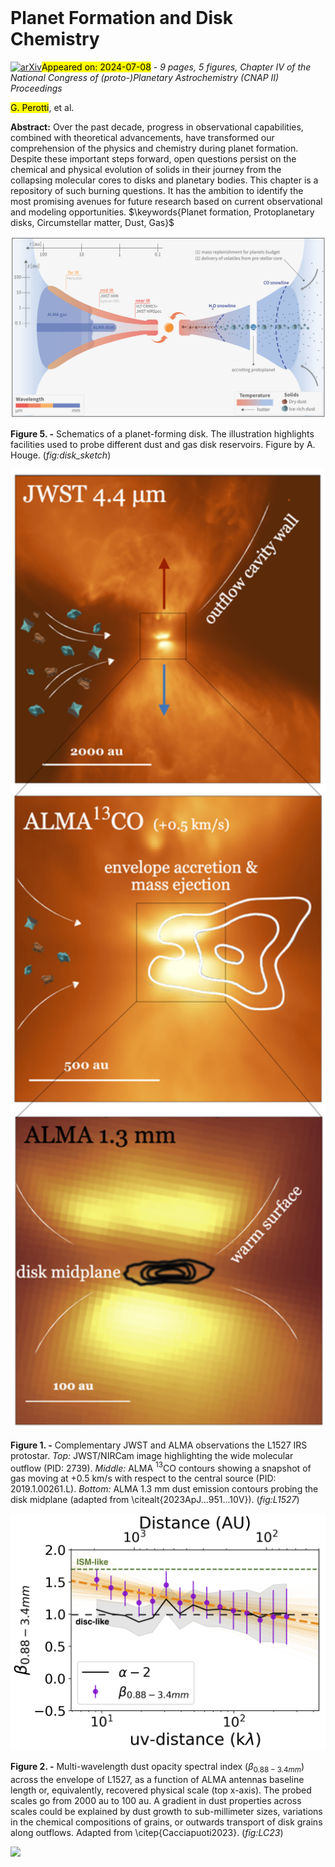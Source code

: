 <div class="macros" style="visibility:hidden;">
$\newcommand{\ensuremath}{}$
$\newcommand{\xspace}{}$
$\newcommand{\object}[1]{\texttt{#1}}$
$\newcommand{\farcs}{{.}''}$
$\newcommand{\farcm}{{.}'}$
$\newcommand{\arcsec}{''}$
$\newcommand{\arcmin}{'}$
$\newcommand{\ion}[2]{#1#2}$
$\newcommand{\textsc}[1]{\textrm{#1}}$
$\newcommand{\hl}[1]{\textrm{#1}}$
$\newcommand{\footnote}[1]{}$
$\newcommand{\gp}[1]{\textcolor{teal}{\textbf{GP:} #1}}$
$\newcommand{\teff}{T\rm_{eff }}$
$\newcommand{\kms}{\mathrm{km s}^{-1}}$
$\newcommand\natexlab{#1}$</div>



<div id="title">

# Planet Formation and Disk Chemistry

</div>
<div id="comments">

[![arXiv](https://img.shields.io/badge/arXiv-2407.03520-b31b1b.svg)](https://arxiv.org/abs/2407.03520)<mark>Appeared on: 2024-07-08</mark> -  _9 pages, 5 figures, Chapter IV of the National Congress of (proto-)Planetary Astrochemistry (CNAP II) Proceedings_

</div>
<div id="authors">

<mark>G. Perotti</mark>, et al.

</div>
<div id="abstract">

**Abstract:** Over the past decade, progress in observational capabilities, combined with theoretical advancements, have transformed our comprehension of the physics and chemistry during planet formation. Despite these important steps forward, open questions persist on the chemical and physical evolution of solids in their journey from the collapsing molecular cores to disks and planetary bodies. This chapter is a repository of such burning questions. It has the ambition to identify the most promising avenues for future research based on current observational and modeling opportunities. $\keywords{Planet formation, Protoplanetary disks, Circumstellar matter, Dust, Gas}$

</div>

<div id="div_fig1">

<img src="tmp_2407.03520/./Artboard_5.png" alt="Fig5" width="100%"/>

**Figure 5. -** Schematics of a planet-forming disk. The illustration highlights facilities used to probe different dust and gas disk reservoirs. Figure by A. Houge. (*fig:disk_sketch*)

</div>
<div id="div_fig2">

<img src="tmp_2407.03520/./LC_vertical_last.png" alt="Fig1" width="100%"/>

**Figure 1. -** Complementary JWST and ALMA observations the L1527 IRS protostar. _Top:_ JWST/NIRCam image highlighting the wide molecular outflow (PID: 2739). _Middle:_ ALMA $^{13}$CO contours showing a snapshot of gas moving at +0.5 km/s with respect to the central source (PID: 2019.1.00261.L). _Bottom:_ ALMA 1.3 mm dust emission contours probing the disk midplane (adapted from \citealt{2023ApJ...951...10V}). (*fig:L1527*)

</div>
<div id="div_fig3">

<img src="tmp_2407.03520/./lc_adapt.png" alt="Fig2" width="100%"/>

**Figure 2. -** Multi-wavelength dust opacity spectral index ($\beta_{0.88-3.4 mm}$) across the envelope of L1527, as a function of ALMA antennas baseline length or, equivalently, recovered physical scale (top x-axis). The probed scales go from 2000 au to 100 au. A gradient in dust properties across scales could be explained by dust growth to sub-millimeter sizes, variations in the chemical compositions of grains, or outwards transport of disk grains along outflows. Adapted from \citep{Cacciapuoti2023}. (*fig:LC23*)

</div><div id="qrcode"><img src=https://api.qrserver.com/v1/create-qr-code/?size=100x100&data="https://arxiv.org/abs/2407.03520"></div>